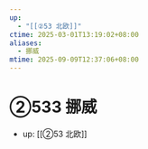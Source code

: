 ```yaml
---
up:
  - "[[②53 北欧]]"
ctime: 2025-03-01T13:19:02+08:00
aliases:
  - 挪威
mtime: 2025-09-09T12:37:06+08:00
---
```


# ②533 挪威

- up: [[②53 北欧]]
